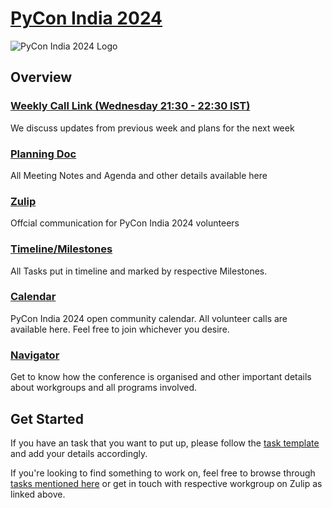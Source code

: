 # [PyCon India 2024](https://in.pycon.org/2024)

![PyCon India 2024 Logo](https://raw.githubusercontent.com/pythonindia/inpycon2024/main/src/image/Group%204789.svg "PyCon India 2024")

## Overview

### [Weekly Call Link (Wednesday 21:30 - 22:30 IST)](https://meet.jit.si/inpycon24)

We discuss updates from previous week and plans for the next week

### [Planning Doc](https://bit.ly/inpycon2024-planning)

All Meeting Notes and Agenda and other details available here

### [Zulip](https://pyconindia.zulipchat.com/)

Offcial communication for PyCon India 2024 volunteers

### [Timeline/Milestones](https://github.com/orgs/pythonindia/projects/4)

All Tasks put in timeline and marked by respective Milestones.

### [Calendar](https://bit.ly/inpycon-calendar)

PyCon India 2024 open community calendar. All volunteer calls are available here. Feel free to join whichever you desire.

### [Navigator](https://navigator.in.pycon.org/en/latest)

Get to know how the conference is organised and other important details about workgroups and all programs involved.

## Get Started

If you have an task that you want to put up, please follow the [task template](https://github.com/pythonindia/inpycon2024-tasks/issues/new/choose) and add your details accordingly.

If you're looking to find something to work on, feel free to browse through [tasks mentioned here](https://github.com/pythonindia/inpycon2024-tasks/issues) or get in touch with respective workgroup on Zulip as linked above.
